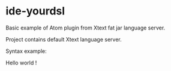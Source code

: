 # ide-yourdsl
Basic example of Atom plugin from Xtext fat jar language server.

Project contains default Xtext language server. 

Syntax example: 

Hello world ! 
